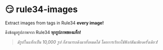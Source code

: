 # 😏 rule34-images

Extract images from tags in Rule34 **every image!**

ดึงข้อมูลรูปภาพจาก Rule34 **ทุกรูปภาพของแท็ก!**

> *มีรูปในแท็กเป็น 10,000 รูป ก็สามารถดึงมาทั้งหมดได้ โดยการเรียกใช้ฟังก์ชันเพียงครั้งเดียว!*
